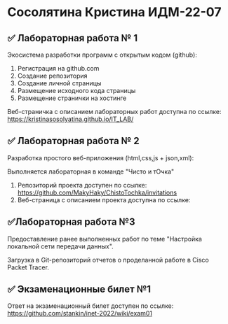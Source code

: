 # Сосолятина Кристина ИДМ-22-07
## ✅ Лабораторная работа № 1

Экосистема разработки программ с открытым кодом (github):

1. Регистрация на github.com
2. Создание репозитория
3. Создание личной страницы
4. Размещение исходного кода страницы
5. Размещение странички на хостинге

Веб-страничка с описанием лабораторных работ доступна по ссылке: https://kristinasosolyatina.github.io/IT_LAB/

## ✅ Лабораторная работа № 2

Разработка простого веб-приложения (html,css,js + json,xml):

Выполняется лабораторная в команде "Чисто и тОчка"

1. Репозиторий проекта доступен по ссылке: https://github.com/MakyHaky/ChistoTochka/invitations
2. Веб-страница с описанием проекта доступна по ссылке: 

## ✅Лабораторная работа №3

Предоставление ранее выполненных работ по теме "Настройка локальной сети передачи данных". 

Загрузка в Git-репозиторий отчетов о проделанной работе в Cisco Packet Tracer.

## ✅ Экзаменационные билет №1

Ответ на экзаменационный билет доступен по ссылке: 
https://github.com/stankin/inet-2022/wiki/exam01
